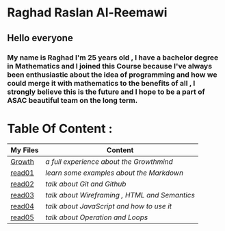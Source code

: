 # **Raghad Raslan Al-Reemawi**

## **Hello everyone**
### **My name is Raghad I'm 25 years old , I have a bachelor degree in Mathematics and I joined this Course because I've always been enthusiastic about the idea of programming and how we could merge it with mathematics to the benefits of all , I strongly believe this is the future and I hope to be a part of ASAC beautiful team on the long term**.

# **Table Of Content** :


| **My Files**      | **Content** |
| ----------- | ----------- |
| [Growth](https://raghad497.github.io/reading-notes/Growth)      | *a full experience about the Growthmind*       |
| [read01](https://raghad497.github.io/reading-notes/read01)   | *learn some examples about the Markdown*        |
| [read02](https://raghad497.github.io/reading-notes/read02)      | *talk about Git and Github* |
| [read03](https://raghad497.github.io/reading-notes/read03)      | *talk about Wireframing , HTML and Semantics* |
| [read04](https://raghad497.github.io/reading-notes/read04)      | *talk about JavaScript and how to use it* |
| [read05](https://raghad497.github.io/reading-notes/read05)      | *talk about Operation and Loops* |